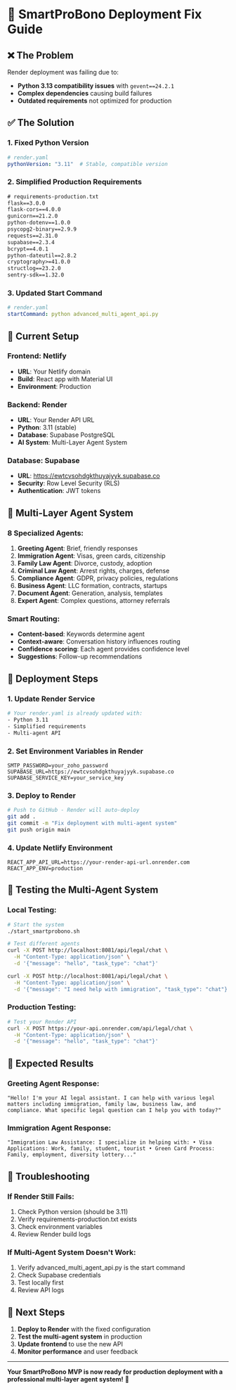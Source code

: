 # 🚀 SmartProBono Deployment Fix Guide

## ❌ **The Problem**
Render deployment was failing due to:
- **Python 3.13 compatibility issues** with `gevent==24.2.1`
- **Complex dependencies** causing build failures
- **Outdated requirements** not optimized for production

## ✅ **The Solution**

### 1. **Fixed Python Version**
```yaml
# render.yaml
pythonVersion: "3.11"  # Stable, compatible version
```

### 2. **Simplified Production Requirements**
```txt
# requirements-production.txt
flask==3.0.0
flask-cors==4.0.0
gunicorn==21.2.0
python-dotenv==1.0.0
psycopg2-binary==2.9.9
requests==2.31.0
supabase==2.3.4
bcrypt==4.0.1
python-dateutil==2.8.2
cryptography>=41.0.0
structlog==23.2.0
sentry-sdk==1.32.0
```

### 3. **Updated Start Command**
```yaml
# render.yaml
startCommand: python advanced_multi_agent_api.py
```

## 🎯 **Current Setup**

### **Frontend**: Netlify
- **URL**: Your Netlify domain
- **Build**: React app with Material UI
- **Environment**: Production

### **Backend**: Render
- **URL**: Your Render API URL
- **Python**: 3.11 (stable)
- **Database**: Supabase PostgreSQL
- **AI System**: Multi-Layer Agent System

### **Database**: Supabase
- **URL**: https://ewtcvsohdgkthuyajyyk.supabase.co
- **Security**: Row Level Security (RLS)
- **Authentication**: JWT tokens

## 🤖 **Multi-Layer Agent System**

### **8 Specialized Agents:**
1. **Greeting Agent**: Brief, friendly responses
2. **Immigration Agent**: Visas, green cards, citizenship
3. **Family Law Agent**: Divorce, custody, adoption
4. **Criminal Law Agent**: Arrest rights, charges, defense
5. **Compliance Agent**: GDPR, privacy policies, regulations
6. **Business Agent**: LLC formation, contracts, startups
7. **Document Agent**: Generation, analysis, templates
8. **Expert Agent**: Complex questions, attorney referrals

### **Smart Routing:**
- **Content-based**: Keywords determine agent
- **Context-aware**: Conversation history influences routing
- **Confidence scoring**: Each agent provides confidence level
- **Suggestions**: Follow-up recommendations

## 🚀 **Deployment Steps**

### **1. Update Render Service**
```bash
# Your render.yaml is already updated with:
- Python 3.11
- Simplified requirements
- Multi-agent API
```

### **2. Set Environment Variables in Render**
```
SMTP_PASSWORD=your_zoho_password
SUPABASE_URL=https://ewtcvsohdgkthuyajyyk.supabase.co
SUPABASE_SERVICE_KEY=your_service_key
```

### **3. Deploy to Render**
```bash
# Push to GitHub - Render will auto-deploy
git add .
git commit -m "Fix deployment with multi-agent system"
git push origin main
```

### **4. Update Netlify Environment**
```
REACT_APP_API_URL=https://your-render-api-url.onrender.com
REACT_APP_ENV=production
```

## 🧪 **Testing the Multi-Agent System**

### **Local Testing:**
```bash
# Start the system
./start_smartprobono.sh

# Test different agents
curl -X POST http://localhost:8081/api/legal/chat \
  -H "Content-Type: application/json" \
  -d '{"message": "hello", "task_type": "chat"}'

curl -X POST http://localhost:8081/api/legal/chat \
  -H "Content-Type: application/json" \
  -d '{"message": "I need help with immigration", "task_type": "chat"}'
```

### **Production Testing:**
```bash
# Test your Render API
curl -X POST https://your-api.onrender.com/api/legal/chat \
  -H "Content-Type: application/json" \
  -d '{"message": "hello", "task_type": "chat"}'
```

## 🎉 **Expected Results**

### **Greeting Agent Response:**
```
"Hello! I'm your AI legal assistant. I can help with various legal matters including immigration, family law, business law, and compliance. What specific legal question can I help you with today?"
```

### **Immigration Agent Response:**
```
"Immigration Law Assistance: I specialize in helping with: • Visa Applications: Work, family, student, tourist • Green Card Process: Family, employment, diversity lottery..."
```

## 🔧 **Troubleshooting**

### **If Render Still Fails:**
1. Check Python version (should be 3.11)
2. Verify requirements-production.txt exists
3. Check environment variables
4. Review Render build logs

### **If Multi-Agent System Doesn't Work:**
1. Verify advanced_multi_agent_api.py is the start command
2. Check Supabase credentials
3. Test locally first
4. Review API logs

## 🎯 **Next Steps**

1. **Deploy to Render** with the fixed configuration
2. **Test the multi-agent system** in production
3. **Update frontend** to use the new API
4. **Monitor performance** and user feedback

---

**Your SmartProBono MVP is now ready for production deployment with a professional multi-layer agent system!** 🚀
